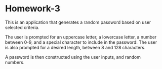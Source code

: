 # Homework-3

This is an application that generates a random password based on user selected criteria. 

The user is prompted for an uppercase letter, a lowercase letter, a number between 0-9, and 
a special character to include in the password. The user is also prompted for a desired length, 
between 8 and 128 characters. 

A password is then constructed using the user inputs, and random numbers. 